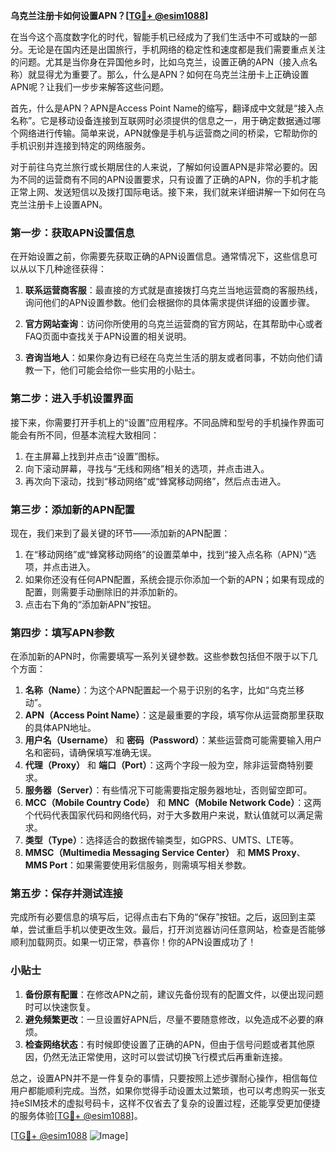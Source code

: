 **乌克兰注册卡如何设置APN？[[TG💪+ @esim1088](https://t.me/s/esim1088)]**

在当今这个高度数字化的时代，智能手机已经成为了我们生活中不可或缺的一部分。无论是在国内还是出国旅行，手机网络的稳定性和速度都是我们需要重点关注的问题。尤其是当你身在异国他乡时，比如乌克兰，设置正确的APN（接入点名称）就显得尤为重要了。那么，什么是APN？如何在乌克兰注册卡上正确设置APN呢？让我们一步步来解答这些问题。

首先，什么是APN？APN是Access Point Name的缩写，翻译成中文就是“接入点名称”。它是移动设备连接到互联网时必须提供的信息之一，用于确定数据通过哪个网络进行传输。简单来说，APN就像是手机与运营商之间的桥梁，它帮助你的手机识别并连接到特定的网络服务。

对于前往乌克兰旅行或长期居住的人来说，了解如何设置APN是非常必要的。因为不同的运营商有不同的APN设置要求，只有设置了正确的APN，你的手机才能正常上网、发送短信以及拨打国际电话。接下来，我们就来详细讲解一下如何在乌克兰注册卡上设置APN。

### 第一步：获取APN设置信息

在开始设置之前，你需要先获取正确的APN设置信息。通常情况下，这些信息可以从以下几种途径获得：

1. **联系运营商客服**：最直接的方式就是直接拨打乌克兰当地运营商的客服热线，询问他们的APN设置参数。他们会根据你的具体需求提供详细的设置步骤。
   
2. **官方网站查询**：访问你所使用的乌克兰运营商的官方网站，在其帮助中心或者FAQ页面中查找关于APN设置的相关说明。

3. **咨询当地人**：如果你身边有已经在乌克兰生活的朋友或者同事，不妨向他们请教一下，他们可能会给你一些实用的小贴士。

### 第二步：进入手机设置界面

接下来，你需要打开手机上的“设置”应用程序。不同品牌和型号的手机操作界面可能会有所不同，但基本流程大致相同：

1. 在主屏幕上找到并点击“设置”图标。
2. 向下滚动屏幕，寻找与“无线和网络”相关的选项，并点击进入。
3. 再次向下滚动，找到“移动网络”或“蜂窝移动网络”，然后点击进入。

### 第三步：添加新的APN配置

现在，我们来到了最关键的环节——添加新的APN配置：

1. 在“移动网络”或“蜂窝移动网络”的设置菜单中，找到“接入点名称（APN）”选项，并点击进入。
2. 如果你还没有任何APN配置，系统会提示你添加一个新的APN；如果有现成的配置，则需要手动删除旧的并添加新的。
3. 点击右下角的“添加新APN”按钮。

### 第四步：填写APN参数

在添加新的APN时，你需要填写一系列关键参数。这些参数包括但不限于以下几个方面：

1. **名称（Name）**：为这个APN配置起一个易于识别的名字，比如“乌克兰移动”。
2. **APN（Access Point Name）**：这是最重要的字段，填写你从运营商那里获取的具体APN地址。
3. **用户名（Username）** 和 **密码（Password）**：某些运营商可能需要输入用户名和密码，请确保填写准确无误。
4. **代理（Proxy）** 和 **端口（Port）**：这两个字段一般为空，除非运营商特别要求。
5. **服务器（Server）**：有些情况下可能需要指定服务器地址，否则留空即可。
6. **MCC（Mobile Country Code）** 和 **MNC（Mobile Network Code）**：这两个代码代表国家代码和网络代码，对于大多数用户来说，默认值就可以满足需求。
7. **类型（Type）**：选择适合的数据传输类型，如GPRS、UMTS、LTE等。
8. **MMSC（Multimedia Messaging Service Center）** 和 **MMS Proxy**、**MMS Port**：如果需要使用彩信服务，则需填写相关参数。

### 第五步：保存并测试连接

完成所有必要信息的填写后，记得点击右下角的“保存”按钮。之后，返回到主菜单，尝试重启手机以使更改生效。最后，打开浏览器访问任意网站，检查是否能够顺利加载网页。如果一切正常，恭喜你！你的APN设置成功了！

### 小贴士

1. **备份原有配置**：在修改APN之前，建议先备份现有的配置文件，以便出现问题时可以快速恢复。
2. **避免频繁更改**：一旦设置好APN后，尽量不要随意修改，以免造成不必要的麻烦。
3. **检查网络状态**：有时候即使设置了正确的APN，但由于信号问题或者其他原因，仍然无法正常使用，这时可以尝试切换飞行模式后再重新连接。

总之，设置APN并不是一件复杂的事情，只要按照上述步骤耐心操作，相信每位用户都能顺利完成。当然，如果你觉得手动设置太过繁琐，也可以考虑购买一张支持eSIM技术的虚拟号码卡，这样不仅省去了复杂的设置过程，还能享受更加便捷的服务体验[[TG💪+ @esim1088](https://t.me/s/esim1088)]。

[[TG💪+ @esim1088](https://t.me/s/esim1088) ![Image](https://i.postimg.cc/4NQfJmqS/Snipaste-2025-05-13-00-14-12.png)]